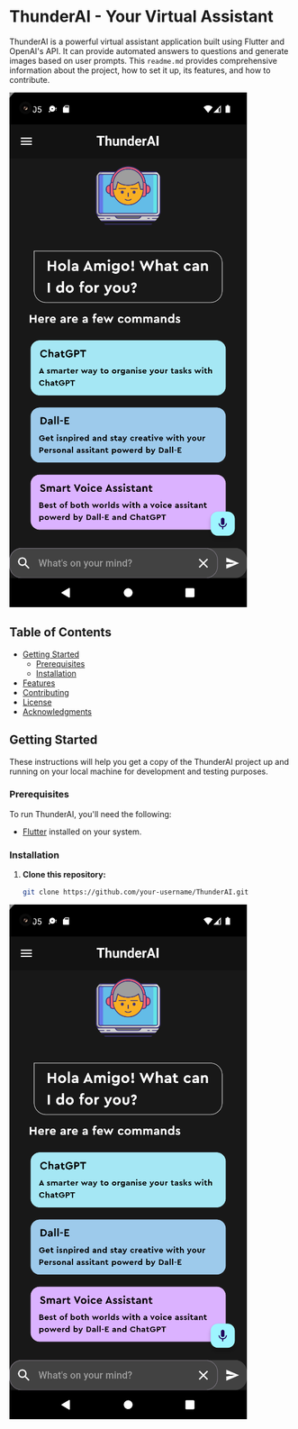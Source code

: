 # ThunderAI - Your Virtual Assistant

ThunderAI is a powerful virtual assistant application built using Flutter and OpenAI's API. It can provide automated answers to questions and generate images based on user prompts. This `readme.md` provides comprehensive information about the project, how to set it up, its features, and how to contribute.

![ThunderAI Preview](homepage.png)

## Table of Contents

- [Getting Started](#getting-started)
  - [Prerequisites](#prerequisites)
  - [Installation](#installation)
- [Features](#features)
- [Contributing](#contributing)
- [License](#license)
- [Acknowledgments](#acknowledgments)

## Getting Started

These instructions will help you get a copy of the ThunderAI project up and running on your local machine for development and testing purposes.

### Prerequisites

To run ThunderAI, you'll need the following:

- [Flutter](https://flutter.dev/docs/get-started/install) installed on your system.

### Installation

1. **Clone this repository:**

   ```bash
   git clone https://github.com/your-username/ThunderAI.git
   ```


![Image description](homepage.png "Homepage")
